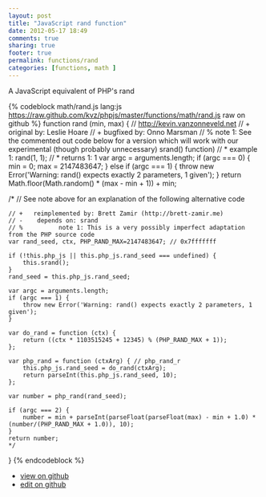 ```yaml
---
layout: post
title: "JavaScript rand function"
date: 2012-05-17 18:49
comments: true
sharing: true
footer: true
permalink: functions/rand
categories: [functions, math ]
---
```

A JavaScript equivalent of PHP's rand
<!-- more -->
{% codeblock math/rand.js lang:js https://raw.github.com/kvz/phpjs/master/functions/math/rand.js raw on github %}
function rand (min, max) {
    // http://kevin.vanzonneveld.net
    // +   original by: Leslie Hoare
    // +   bugfixed by: Onno Marsman
    // %          note 1: See the commented out code below for a version which will work with our experimental (though probably unnecessary) srand() function)
    // *     example 1: rand(1, 1);
    // *     returns 1: 1
    var argc = arguments.length;
    if (argc === 0) {
        min = 0;
        max = 2147483647;
    } else if (argc === 1) {
        throw new Error('Warning: rand() expects exactly 2 parameters, 1 given');
    }
    return Math.floor(Math.random() * (max - min + 1)) + min;

/*
    // See note above for an explanation of the following alternative code
    
    // +   reimplemented by: Brett Zamir (http://brett-zamir.me)
    // -    depends on: srand
    // %          note 1: This is a very possibly imperfect adaptation from the PHP source code
    var rand_seed, ctx, PHP_RAND_MAX=2147483647; // 0x7fffffff

    if (!this.php_js || this.php_js.rand_seed === undefined) {
        this.srand();
    }
    rand_seed = this.php_js.rand_seed;

    var argc = arguments.length;
    if (argc === 1) {
        throw new Error('Warning: rand() expects exactly 2 parameters, 1 given');
    }

    var do_rand = function (ctx) {
        return ((ctx * 1103515245 + 12345) % (PHP_RAND_MAX + 1));
    };

    var php_rand = function (ctxArg) { // php_rand_r
        this.php_js.rand_seed = do_rand(ctxArg);
        return parseInt(this.php_js.rand_seed, 10);
    };

    var number = php_rand(rand_seed);

    if (argc === 2) {
        number = min + parseInt(parseFloat(parseFloat(max) - min + 1.0) * (number/(PHP_RAND_MAX + 1.0)), 10);
    }
    return number;
    */
}
{% endcodeblock %}
<ul>
 <li><a href="https://github.com/kvz/phpjs/blob/master/functions/math/rand.js">view on github</a></li>
 <li><a href="https://github.com/kvz/phpjs/edit/master/functions/math/rand.js">edit on github</a></li>
</ul>
